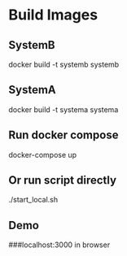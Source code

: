 # Build Images

## SystemB
docker build -t systemb systemb

## SystemA
docker build -t systema systema

## Run docker compose
docker-compose up

## Or run script directly
./start_local.sh

## Demo
###localhost:3000 in browser